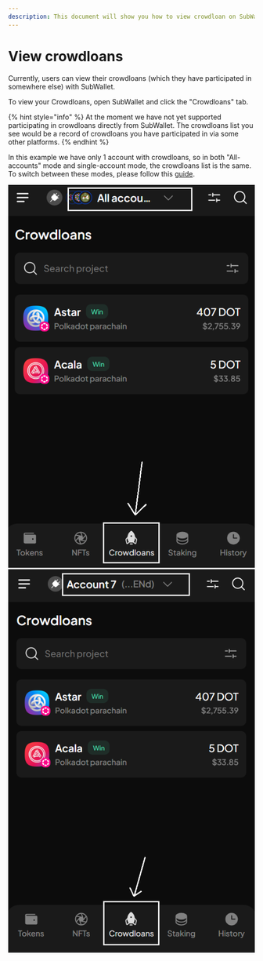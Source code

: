 ```yaml
---
description: This document will show you how to view crowdloan on SubWallet.
---
```


# View crowdloans

Currently, users can view their crowdloans (which they have participated in somewhere else) with SubWallet.

To view your Crowdloans, open SubWallet and click the "Crowdloans" tab.&#x20;

{% hint style="info" %}
At the moment we have not yet supported participating in crowdloans directly from SubWallet. The crowdloans list you see would be a record of crowdloans you have participated in via some other platforms.&#x20;
{% endhint %}

In this example we have only 1 account with crowdloans, so in both "All-accounts" mode and single-account mode, the crowdloans list is the same. To switch between these modes, please follow this [guide](account-management/switch-between-accounts-and-change-account-name.md).

![](<../.gitbook/assets/image (1381).png>) ![](<../.gitbook/assets/image (1342).png>)

